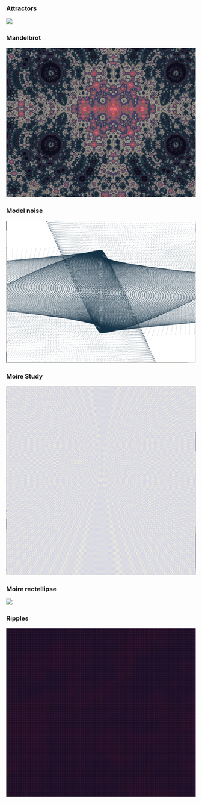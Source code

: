 ### Attractors
![](https://rawgithubusercontent.com/kkshmz/yn18ss/pictures/attractors.png)
### Mandelbrot
![](/pictures/mandelbrot.png)
### Model noise
![](/pictures/model-noise.png)
### Moire Study
![](/pictures/moire-study.png)
### Moire rectellipse
![](/pictures/moire-rectellipse.png)
### Ripples
![](/pictures/ripples.png)
![]()
![]()

